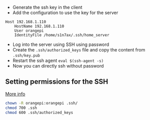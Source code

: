 - Generate the ssh key in the client
- Add the configuration to use the key for the server

```shell
Host 192.168.1.110
    HostName 192.168.1.110
    User orangepi
    IdentityFile /home/s1n7ax/.ssh/home_server
```

- Log into the server using SSH using password
- Create the `.ssh/authorized_keys` file and copy the content from `.ssh/key.pub`
- Restart the ssh agent `eval $(ssh-agent -s)`
- Now you can directly ssh without password

## Setting permissions for the SSH

[More info](https://superuser.com/a/1559867)

```bash
chown -R orangepi:orangepi .ssh/
chmod 700 .ssh
chmod 600 .ssh/authorized_keys
```

